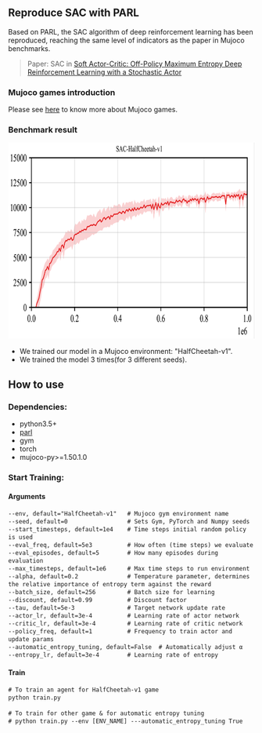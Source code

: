 ## Reproduce SAC with PARL
Based on PARL, the SAC algorithm of deep reinforcement learning has been reproduced, reaching the same level of indicators as the paper in Mujoco benchmarks.

> Paper: SAC in [Soft Actor-Critic: Off-Policy Maximum Entropy Deep Reinforcement Learning with a Stochastic Actor](https://arxiv.org/abs/1801.01290)

### Mujoco games introduction
Please see [here](https://github.com/openai/mujoco-py) to know more about Mujoco games.

### Benchmark result

<img src=".benchmark/SAC_results.png" width = "800" height ="400" alt="SAC_HalfCheetah-v1"/>

+ We trained our model in a Mujoco environment: "HalfCheetah-v1".
+ We trained the model 3 times(for 3 different seeds).

## How to use
### Dependencies:
+ python3.5+
+ [parl](https://github.com/PaddlePaddle/PARL)
+ gym
+ torch
+ mujoco-py>=1.50.1.0

### Start Training:
#### Arguments
```arguments
--env, default="HalfCheetah-v1"   # Mujoco gym environment name
--seed, default=0                 # Sets Gym, PyTorch and Numpy seeds
--start_timesteps, default=1e4    # Time steps initial random policy is used
--eval_freq, default=5e3          # How often (time steps) we evaluate
--eval_episodes, default=5        # How many episodes during evaluation
--max_timesteps, default=1e6      # Max time steps to run environment
--alpha, default=0.2              # Temperature parameter, determines the relative importance of entropy term against the reward
--batch_size, default=256         # Batch size for learning
--discount, default=0.99          # Discount factor
--tau, default=5e-3               # Target network update rate
--actor_lr, default=3e-4          # Learning rate of actor network
--critic_lr, default=3e-4         # Learning rate of critic network
--policy_freq, default=1          # Frequency to train actor and update params
--automatic_entropy_tuning, default=False  # Automatically adjust α
--entropy_lr, default=3e-4        # Learning rate of entropy
```
#### Train
```
# To train an agent for HalfCheetah-v1 game
python train.py

# To train for other game & for automatic entropy tuning
# python train.py --env [ENV_NAME] ---automatic_entropy_tuning True

